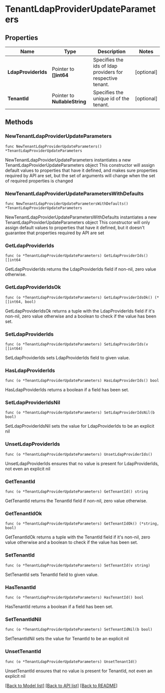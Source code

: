 # TenantLdapProviderUpdateParameters

## Properties

Name | Type | Description | Notes
------------ | ------------- | ------------- | -------------
**LdapProviderIds** | Pointer to **[]int64** | Specifies the ids of ldap providers for respective tenant. | [optional] 
**TenantId** | Pointer to **NullableString** | Specifies the unique id of the tenant. | [optional] 

## Methods

### NewTenantLdapProviderUpdateParameters

`func NewTenantLdapProviderUpdateParameters() *TenantLdapProviderUpdateParameters`

NewTenantLdapProviderUpdateParameters instantiates a new TenantLdapProviderUpdateParameters object
This constructor will assign default values to properties that have it defined,
and makes sure properties required by API are set, but the set of arguments
will change when the set of required properties is changed

### NewTenantLdapProviderUpdateParametersWithDefaults

`func NewTenantLdapProviderUpdateParametersWithDefaults() *TenantLdapProviderUpdateParameters`

NewTenantLdapProviderUpdateParametersWithDefaults instantiates a new TenantLdapProviderUpdateParameters object
This constructor will only assign default values to properties that have it defined,
but it doesn't guarantee that properties required by API are set

### GetLdapProviderIds

`func (o *TenantLdapProviderUpdateParameters) GetLdapProviderIds() []int64`

GetLdapProviderIds returns the LdapProviderIds field if non-nil, zero value otherwise.

### GetLdapProviderIdsOk

`func (o *TenantLdapProviderUpdateParameters) GetLdapProviderIdsOk() (*[]int64, bool)`

GetLdapProviderIdsOk returns a tuple with the LdapProviderIds field if it's non-nil, zero value otherwise
and a boolean to check if the value has been set.

### SetLdapProviderIds

`func (o *TenantLdapProviderUpdateParameters) SetLdapProviderIds(v []int64)`

SetLdapProviderIds sets LdapProviderIds field to given value.

### HasLdapProviderIds

`func (o *TenantLdapProviderUpdateParameters) HasLdapProviderIds() bool`

HasLdapProviderIds returns a boolean if a field has been set.

### SetLdapProviderIdsNil

`func (o *TenantLdapProviderUpdateParameters) SetLdapProviderIdsNil(b bool)`

 SetLdapProviderIdsNil sets the value for LdapProviderIds to be an explicit nil

### UnsetLdapProviderIds
`func (o *TenantLdapProviderUpdateParameters) UnsetLdapProviderIds()`

UnsetLdapProviderIds ensures that no value is present for LdapProviderIds, not even an explicit nil
### GetTenantId

`func (o *TenantLdapProviderUpdateParameters) GetTenantId() string`

GetTenantId returns the TenantId field if non-nil, zero value otherwise.

### GetTenantIdOk

`func (o *TenantLdapProviderUpdateParameters) GetTenantIdOk() (*string, bool)`

GetTenantIdOk returns a tuple with the TenantId field if it's non-nil, zero value otherwise
and a boolean to check if the value has been set.

### SetTenantId

`func (o *TenantLdapProviderUpdateParameters) SetTenantId(v string)`

SetTenantId sets TenantId field to given value.

### HasTenantId

`func (o *TenantLdapProviderUpdateParameters) HasTenantId() bool`

HasTenantId returns a boolean if a field has been set.

### SetTenantIdNil

`func (o *TenantLdapProviderUpdateParameters) SetTenantIdNil(b bool)`

 SetTenantIdNil sets the value for TenantId to be an explicit nil

### UnsetTenantId
`func (o *TenantLdapProviderUpdateParameters) UnsetTenantId()`

UnsetTenantId ensures that no value is present for TenantId, not even an explicit nil

[[Back to Model list]](../README.md#documentation-for-models) [[Back to API list]](../README.md#documentation-for-api-endpoints) [[Back to README]](../README.md)


